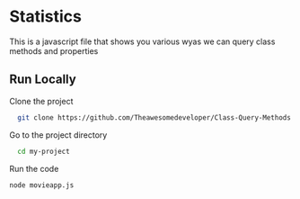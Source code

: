 # Statistics

This is a javascript file that shows you various  wyas we can query class methods and properties

## Run Locally

Clone the project

```bash
  git clone https://github.com/Theawesomedeveloper/Class-Query-Methods.git
```

Go to the project directory

```bash
  cd my-project
```

Run the code

```bash
node movieapp.js
```
